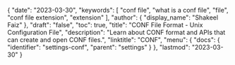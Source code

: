 {
  "date": "2023-03-30",
  "keywords": [
    "conf file",
    "what is a conf file",
    "file",
    "conf file extension",
    "extension"
  ],
  "author": {
    "display_name": "Shakeel Faiz"
  },
  "draft": "false",
  "toc": true,
  "title": "CONF File Format - Unix Configuration File",
  "description": "Learn about CONF format and APIs that can create and open CONF files.",
  "linktitle": "CONF",
  "menu": {
    "docs": {
      "identifier": "settings-conf",
      "parent": "settings"
    }
  },
  "lastmod": "2023-03-30"
}
